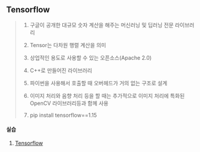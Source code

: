 ## Tensorflow

> 1. 구글이 공개한 대규모 숫자 계산을 해주는  머신러닝 및 딥러닝 전문 라이브러리 
>
> 2. Tensor는 다차원 행렬 계산을 의미
>
> 3. 상업적인 용도로 사용할 수 있는 오픈소스(Apache 2.0)
>
> 4. C++로 만들어진 라이브러리
>
> 5. 파이썬을 사용해서 호출할 때 오버헤드가 거의 없는 구조로 설계
>
> 6. 이미지 처리와 음향 처리 등을 할 때는 추가적으로 이미지 처리에 특화된 OpenCV 라이브러리등과 함께 사용
> 7. pip install tensorflow==1.15

#### 실습

1. [Tensorflow](https://github.com/madfalc0n/Image-analysis-and-develope/blob/master/Deep_Learning/20191230/1.0_tensorflow.ipynb)